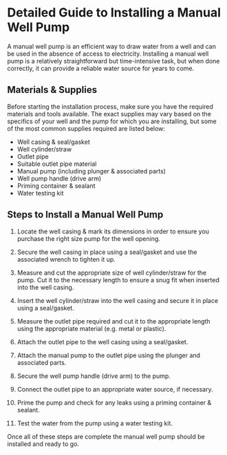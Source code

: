 
# Detailed Guide to Installing a Manual Well Pump

A manual well pump is an efficient way to draw water from a well and can be used in the absence of access to electricity. Installing a manual well pump is a relatively straightforward but time-intensive task, but when done correctly, it can provide a reliable water source for years to come.

## Materials & Supplies

Before starting the installation process, make sure you have the required materials and tools available. The exact supplies may vary based on the specifics of your well and the pump for which you are installing, but some of the most common supplies required are listed below:

* Well casing & seal/gasket
* Well cylinder/straw
* Outlet pipe
* Suitable outlet pipe material
* Manual pump (including plunger & associated parts)
* Well pump handle (drive arm)
* Priming container & sealant
* Water testing kit

## Steps to Install a Manual Well Pump

1. Locate the well casing & mark its dimensions in order to ensure you purchase the right size pump for the well opening.

2. Secure the well casing in place using a seal/gasket and use the associated wrench to tighten it up.

3. Measure and cut the appropriate size of well cylinder/straw for the pump. Cut it to the necessary length to ensure a snug fit when inserted into the well casing.

4. Insert the well cylinder/straw into the well casing and secure it in place using a seal/gasket.

5. Measure the outlet pipe required and cut it to the appropriate length using the appropriate material (e.g. metal or plastic).

6. Attach the outlet pipe to the well casing using a seal/gasket.

7. Attach the manual pump to the outlet pipe using the plunger and associated parts.

8. Secure the well pump handle (drive arm) to the pump.

9. Connect the outlet pipe to an appropriate water source, if necessary.

10. Prime the pump and check for any leaks using a priming container & sealant.

11. Test the water from the pump using a water testing kit.

Once all of these steps are complete the manual well pump should be installed and ready to go.